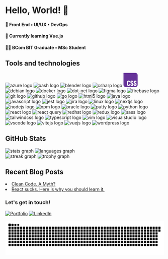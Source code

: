<h1 align="left">Hello, World! 👋</h1>

<h4 align="left">🔭 Front End • UI/UX • DevOps</h4>
<h4 align="left">🌱 Currently learning Vue.js</h4>

<h4 align="left">👨‍🎓 BCom BIT Graduate • MSc Student</h4>

<h2>Tools and technologies</h2>
<div align="left">
  <img src="https://cdn.jsdelivr.net/gh/devicons/devicon/icons/azure/azure-original.svg" height="45" alt="azure logo" />
  <img src="https://cdn.jsdelivr.net/gh/devicons/devicon/icons/bash/bash-original.svg" height="45" alt="bash logo" />
  <img src="https://cdn.jsdelivr.net/gh/devicons/devicon/icons/blender/blender-original.svg" height="45" alt="blender logo" />
  <img src="https://cdn.jsdelivr.net/gh/devicons/devicon/icons/csharp/csharp-original.svg" height="45" alt="csharp logo" />
  <img src="https://github.com/CSS-Next/logo.css/blob/main/primary/css.png" height="45" alt="css3 logo" />
  <img src="https://cdn.jsdelivr.net/gh/devicons/devicon/icons/debian/debian-original.svg" height="45" alt="debian logo" />
  <img src="https://cdn.jsdelivr.net/gh/devicons/devicon/icons/docker/docker-original.svg" height="45" alt="docker logo" />
  <img src="https://cdn.simpleicons.org/dotnet/515BD4" height="45" alt="dot-net logo" />
  <img src="https://cdn.jsdelivr.net/gh/devicons/devicon/icons/figma/figma-original.svg" height="45" alt="figma logo" />
  <img src="https://cdn.jsdelivr.net/gh/devicons/devicon/icons/firebase/firebase-plain.svg" height="45" alt="firebase logo" />
  <img src="https://cdn.jsdelivr.net/gh/devicons/devicon/icons/git/git-original.svg" height="45" alt="git logo" />
  <img src="https://cdn.jsdelivr.net/gh/devicons/devicon@latest/icons/github/github-original.svg" height="45" alt="github logo" />
  <img src="https://cdn.jsdelivr.net/gh/devicons/devicon/icons/go/go-original.svg" height="45" alt="go logo" />
  <img src="https://cdn.jsdelivr.net/gh/devicons/devicon/icons/html5/html5-original.svg" height="45" alt="html5 logo" />
  <img src="https://cdn.jsdelivr.net/gh/devicons/devicon/icons/java/java-original.svg" height="45" alt="java logo" />
  <img src="https://cdn.jsdelivr.net/gh/devicons/devicon/icons/javascript/javascript-original.svg" height="45" alt="javascript logo" />
  <img src="https://cdn.jsdelivr.net/gh/devicons/devicon/icons/jest/jest-plain.svg" height="45" alt="jest logo" />
  <img src="https://cdn.jsdelivr.net/gh/devicons/devicon/icons/jira/jira-original.svg" height="45" alt="jira logo" />
  <img src="https://cdn.jsdelivr.net/gh/devicons/devicon/icons/linux/linux-original.svg" height="45" alt="linux logo" />
  <img src="https://cdn.jsdelivr.net/gh/devicons/devicon/icons/nextjs/nextjs-original.svg" height="45" alt="nextjs logo" />
  <img src="https://cdn.jsdelivr.net/gh/devicons/devicon/icons/nodejs/nodejs-original.svg" height="45" alt="nodejs logo" />
  <img src="https://cdn.jsdelivr.net/gh/devicons/devicon/icons/npm/npm-original-wordmark.svg" height="45" alt="npm logo" />
  <img src="https://cdn.jsdelivr.net/gh/devicons/devicon/icons/oracle/oracle-original.svg" height="45" alt="oracle logo" />
  <img src="https://cdn.jsdelivr.net/gh/devicons/devicon/icons/putty/putty-original.svg" height="45" alt="putty logo" />
  <img src="https://cdn.jsdelivr.net/gh/devicons/devicon/icons/python/python-original.svg" height="45" alt="python logo" />
  <img src="https://cdn.jsdelivr.net/gh/devicons/devicon/icons/react/react-original.svg" height="45" alt="react logo" />
  <img src="https://cdn.simpleicons.org/reactquery" height="45" alt="react query" />
  <img src="https://cdn.jsdelivr.net/gh/devicons/devicon/icons/redhat/redhat-original.svg" height="45" alt="redhat logo" />
  <img src="https://cdn.jsdelivr.net/gh/devicons/devicon/icons/redux/redux-original.svg" height="45" alt="redux logo" />
  <img src="https://cdn.jsdelivr.net/gh/devicons/devicon/icons/sass/sass-original.svg" height="45" alt="sass logo" />
  <img src="https://cdn.jsdelivr.net/gh/devicons/devicon/icons/tailwindcss/tailwindcss-original.svg" height="45" alt="tailwindcss logo" />
  <img src="https://cdn.jsdelivr.net/gh/devicons/devicon/icons/typescript/typescript-original.svg" height="45" alt="typescript logo" />
  <img src="https://cdn.jsdelivr.net/gh/devicons/devicon/icons/vim/vim-original.svg" height="45" alt="vim logo" />
  <img src="https://cdn.jsdelivr.net/gh/devicons/devicon/icons/visualstudio/visualstudio-plain.svg" height="45" alt="visualstudio logo" />
  <img src="https://cdn.jsdelivr.net/gh/devicons/devicon/icons/vscode/vscode-original.svg" height="45" alt="vscode logo" />
  <img src="https://cdn.jsdelivr.net/gh/devicons/devicon/icons/vitejs/vitejs-original.svg" height="45" alt="vitejs logo" />
  <img src="https://cdn.jsdelivr.net/gh/devicons/devicon/icons/vuejs/vuejs-original.svg" height="45" alt="vuejs logo" />
  <img src="https://cdn.jsdelivr.net/gh/devicons/devicon/icons/wordpress/wordpress-original.svg" height="45" alt="wordpress logo" />
</div>

<h2>GitHub Stats</h5>
<div align="left">
  <img src="https://github-readme-stats.vercel.app/api?username=wazeerc&hide_title=false&hide_rank=false&show_icons=true&include_all_commits=true&count_private=true&disable_animations=false&theme=gotham&locale=en&hide_border=true" height="150" alt="stats graph"  />
  <img src="https://github-readme-stats.vercel.app/api/top-langs/?username=wazeerc&theme=gotham&show_icons=true&hide_border=true&layout=compact" height="150" alt="languages graph"  />
</div>

<div align="left">
  <img src="https://streak-stats.demolab.com?user=wazeerc&locale=en&mode=weekly&theme=gotham&hide_border=true&date_format=M%20j%5B,%20Y%5D&order=3" height="150" alt="streak graph"  />
  <img src="https://github-profile-trophy.vercel.app?username=wazeerc&theme=onestar&column=3&row=2&margin-w=10&margin-h=10&no-bg=false&no-frame=true&order=4" height="150" alt="trophy graph"  />
</div>

<h2>Recent Blog Posts</h2>
<li><a target="_blank" href="https://wazeerc.framer.website/blog/clean-code">Clean Code. A Myth?</a></li>
<li><a target="_blank" href="https://wazeerc.framer.website/blog/react-good-and-bad">React sucks. Here is why you should learn it.</a></li>

<h3>Let's get in touch!</h2>

[![Portfolio](https://img.shields.io/static/v1?message=Website&logo=htmx&label=&color=0c1014&logoColor=268f77&labelColor=&style=for-the-badge)](https://wazeerc.framer.website)
[![LinkedIn](https://img.shields.io/static/v1?message=LinkedIn&logo=linkedin&label=&color=0c1014&logoColor=268f77&labelColor=&style=for-the-badge)](https://www.linkedin.com/in/wazeerc/)

<picture>
  <source media="(prefers-color-scheme: dark)" srcset="https://raw.githubusercontent.com/wazeerc/wazeerc/output/github-snake-dark.svg" />
  <source media="(prefers-color-scheme: light)" srcset="https://raw.githubusercontent.com/wazeerc/wazeerc/output/github-snake.svg" />
  <img alt="github-snake" src="https://raw.githubusercontent.com/wazeerc/wazeerc/output/github-snake.svg" />
</picture>
